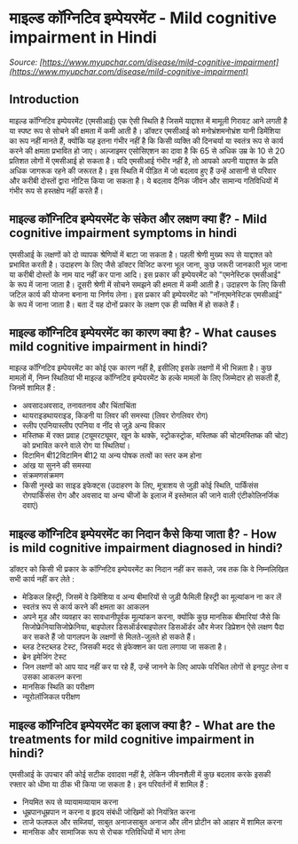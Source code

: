 # माइल्ड कॉग्निटिव इम्पेयरमेंट - Mild cognitive impairment in Hindi
_Source: [https://www.myupchar.com/disease/mild-cognitive-impairment](https://www.myupchar.com/disease/mild-cognitive-impairment)_

## Introduction
माइल्ड कॉग्निटिव इम्पेयरमेंट (एमसीआई) एक ऐसी स्थिति है जिसमें याद्दाश्त में मामूली गिरावट आने लगती है या स्पष्ट रूप से सोचने की क्षमता में कमी आती है। डॉक्टर एमसीआई को मनोभ्रंशमनोभ्रंश यानी डिमेंशिया का रूप नहीं मानते हैं, क्योंकि यह इतना गंभीर नहीं है कि किसी व्यक्ति की दिनचर्या या स्वतंत्र रूप से कार्य करने की क्षमता प्रभावित हो जाए।
अल्जाइमर एसोसिएशन का दावा है कि 65 से अधिक उम्र के 10 से 20 प्रतिशत लोगों में एमसीआई हो सकता है। यदि एमसीआई गंभीर नहीं है, तो आपको अपनी याद्दाश्त के प्रति अधिक जागरूक रहने की जरूरत है। इस स्थिति में पीड़ित में जो बदलाव हुए हैं उन्हें आसानी से परिवार और करीबी दोस्तों द्वारा नोटिस किया जा सकता है। ये बदलाव दैनिक जीवन और सामान्य गतिविधियों में गंभीर रूप से हस्तक्षेप नहीं करते हैं।

## माइल्ड कॉग्निटिव इम्पेयरमेंट के संकेत और लक्षण क्या हैं? - Mild cognitive impairment symptoms in hindi
एमसीआई के लक्षणों को दो व्यापक श्रेणियों में बाटा जा सकता है। पहली श्रेणी मुख्य रूप से याद्दाश्त को प्रभावित करती है। उदाहरण के लिए जैसे डॉक्टर विजिट करना भूल जाना, कुछ जरूरी जानकारी भूल जाना या करीबी दोस्तों के नाम याद नहीं कर पाना आदि। इस प्रकार की इम्पेयरमेंट को "एमनेस्टिक एमसीआई" के रूप में जाना जाता है।
दूसरी श्रेणी में सोचने समझने की क्षमता में कमी आती है। उदाहरण के लिए किसी जटिल कार्य की योजना बनाना या निर्णय लेना। इस प्रकार की इम्पेयरमेंट को "नॉनएमनेस्टिक एमसीआई" के रूप में जाना जाता है।
बता दें यह दोनों प्रकार के लक्षण एक ही व्यक्ति में हो सकते हैं।

## माइल्ड कॉग्निटिव इम्पेयरमेंट का कारण क्या है? - What causes mild cognitive impairment in hindi?
माइल्ड कॉग्निटिव इम्पेयरमेंट का कोई एक कारण नहीं है, इसीलिए इसके लक्षणों में भी भिन्नता है। कुछ मामलों में, निम्न स्थितियां भी माइल्ड कॉग्निटिव इम्पेयरमेंट के हल्के मामलों के लिए जिम्मेदार हो सकती हैं, जिनमें शामिल हैं :
- अवसादअवसाद, तनावतनाव और चिंताचिंता
- थायराइडथायराइड, किडनी या लिवर की समस्या (लिवर रोगलिवर रोग)
- स्लीप एपनियास्लीप एपनिया व नींद से जुड़े अन्य विकार
- मस्तिष्क में रक्त प्रवाह (ट्यूमरट्यूमर, खून के थक्के, स्ट्रोकस्ट्रोक, मस्तिष्क की चोटमस्तिष्क की चोट) को प्रभावित करने वाले रोग या स्थितियां।
- विटामिन बी12विटामिन बी12 या अन्य पोषक तत्वों का स्तर कम होना
- आंख या सुनने की समस्या
- संक्रमणसंक्रमण
- किसी नुस्खे का साइड इफेक्ट्स (उदाहरण के लिए, मूत्राशय से जुड़ी कोई स्थिति, पार्किंसंस रोगपार्किंसंस रोग और अवसाद या अन्य चीजों के इलाज में इस्तेमाल की जाने वाली एंटीकोलिनर्जिक दवाएं)

## माइल्ड कॉग्निटिव इम्पेयरमेंट का निदान कैसे किया जाता है? - How is mild cognitive impairment diagnosed in hindi?
डॉक्टर को किसी भी प्रकार के कॉग्निटिव इम्पेयरमेंट का निदान नहीं कर सकते, जब तक कि वे निम्नलिखित सभी कार्य नहीं कर लेते :
- मेडिकल हिस्ट्री, जिसमें वे डिमेंशिया व अन्य बीमारियों से जुड़ी फैमिली हिस्ट्री का मूल्यांकन ना कर लें
- स्वतंत्र रूप से कार्य करने की क्षमता का आकलन
- अपने मूड और व्यवहार का सावधानीपूर्वक मूल्यांकन करना, क्योंकि कुछ मानसिक बीमारियां जैसे कि सिजोफ्रेनियासिजोफ्रेनिया, बाइपोलर डिसऑर्डरबाइपोलर डिसऑर्डर और मेजर डिप्रेशन ऐसे लक्षण पैदा कर सकते हैं जो पागलपन के लक्षणों से मिलते-जुलते हो सकते हैं।
- ब्लड टेस्टब्लड टेस्ट, जिसकी मदद से इंफेक्शन का पता लगाया जा सकता है।
- ब्रेन इमेजिंग टेस्ट
- जिन लक्षणों को आप याद नहीं कर पा रहे हैं, उन्हें जानने के लिए आपके परिचित लोगों से इनपुट लेना व उसका आकलन करना
- मानसिक स्थिति का परीक्षण
- न्यूरोलॉजिकल परीक्षण

## माइल्ड कॉग्निटिव इम्पेयरमेंट का इलाज क्या है? - What are the treatments for mild cognitive impairment in hindi?
एमसीआई के उपचार की कोई सटीक दवादवा नहीं है, लेकिन जीवनशैली में कुछ बदलाव करके इसकी रफ्तार को धीमा या ठीक भी किया जा सकता है। इन परिवर्तनों में शामिल हैं :
- नियमित रूप से व्यायामव्यायाम करना
- धूम्रपानधूम्रपान न करना व हृदय संबंधी जोखिमों को नियंत्रित करना
- ताजे फलफल और सब्जियां, साबुत अनाजसाबुत अनाज और लीन प्रोटीन को आहार में शामिल करना
- मानसिक और सामाजिक रूप से रोचक गतिविधियों में भाग लेना

